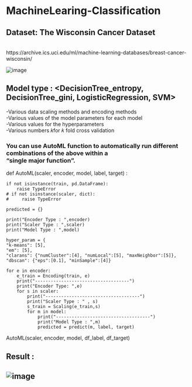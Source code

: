 # MachineLearing-Classification

<h2>Dataset:
The Wisconsin Cancer Dataset</h2>
<br/>
https://archive.ics.uci.edu/ml/machine-learning-databases/breast-cancer-wisconsin/
<br/>

![image](https://user-images.githubusercontent.com/84762786/195777770-c1922789-4556-46bb-9dab-3e069c5b2143.png)

<h2>
Model type : &lt;DecisionTree_entropy, DecisionTree_gini, LogisticRegression, SVM>
</h2>
<p>
-Various data scaling methods and encoding methods
<br/>
-Various values of the model parameters for each model
<br/>
-Various values for the hyperparameters
<br/>
-Various numbers 𝑘for 𝑘 fold cross validation
<p>

<h3>
You can use AutoML function to automatically run different combinations of the above within a <br/>
“single major function”.
</h3>
def AutoML(scaler, encoder, model, label, target) :
    
    if not isinstance(train, pd.DataFrame):
        raise TypeError
    # if not isinstance(scaler, dict):
    #     raise TypeError
    
    predicted = {}

    print("Encoder Type : ",encoder)
    print("Scaler Type : ",scaler)
    print("Model Type : ",model)

    hyper_param = {
    "k-means": [5],
    "em": [5],
    "clarans": {"numCluster":[4], "numLocal":[5], "maxNeighbor":[5]},
    "dbscan": {"eps":[0.1], "minSample":[4]}

    for e in encoder:
        e_train = Encoding(train, e)
        print("------------------------------------")
        print("Encoder Type: ",e)
        for s in scaler:
            print("------------------------------------")
            print("Scaler Type : " , s)
            s_train = Scaling(e_train,s)
            for m in model:
                print("------------------------------------")
                print("Model Type : ",m)
                predicted = predict(m, label, target)


AutoML(scaler, encoder, model, df_label, df_target)       

<h2>
Result :
<h2/>
    
![image](https://user-images.githubusercontent.com/84762786/195777185-ece7a9d3-1f27-47b3-88af-5505f1532367.png)
